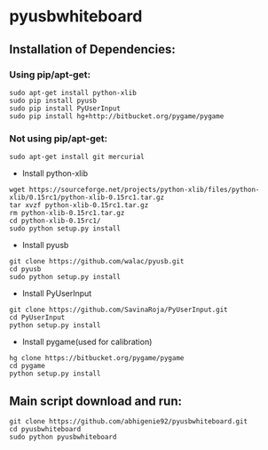# pyusbwhiteboard

## Installation of Dependencies:
### Using pip/apt-get:
```
sudo apt-get install python-xlib
sudo pip install pyusb
sudo pip install PyUserInput
sudo pip install hg+http://bitbucket.org/pygame/pygame
```

### Not using pip/apt-get:
```sudo apt-get install git mercurial```

* Install python-xlib
```
wget https://sourceforge.net/projects/python-xlib/files/python-xlib/0.15rc1/python-xlib-0.15rc1.tar.gz
tar xvzf python-xlib-0.15rc1.tar.gz 
rm python-xlib-0.15rc1.tar.gz
cd python-xlib-0.15rc1/
sudo python setup.py install
```
* Install pyusb
```
git clone https://github.com/walac/pyusb.git
cd pyusb
sudo python setup.py install
```
* Install PyUserInput
```
git clone https://github.com/SavinaRoja/PyUserInput.git
cd PyUserInput
python setup.py install
```
* Install pygame(used for calibration)
```
hg clone https://bitbucket.org/pygame/pygame
cd pygame
python setup.py install
```

## Main script download and run:
```
git clone https://github.com/abhigenie92/pyusbwhiteboard.git
cd pyusbwhiteboard
sudo python pyusbwhiteboard
```
